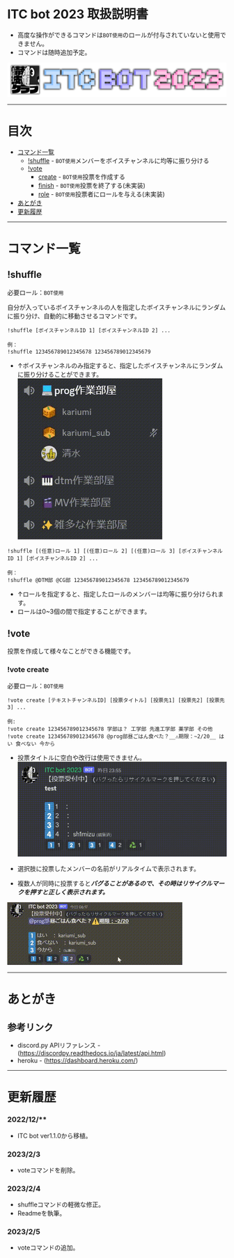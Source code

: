 # ITC bot 2023 取扱説明書
- 高度な操作ができるコマンドは`BOT使用`のロールが付与されていないと使用できません。
- コマンドは随時追加予定。

![ITC](readme/bot_banner.png "ITC Bot 2023")

---
# 目次

- [コマンド一覧](#コマンド一覧)
  - [!shuffle](#shuffle) - `BOT使用`メンバーをボイスチャンネルに均等に振り分ける
  - [!vote](#vote)
    - [create](#vote-create) - `BOT使用`投票を作成する
    - [finish](#vote-finish) - `BOT使用`投票を終了する(未実装)
    - [role](#vote-role) - `BOT使用`投票者にロールを与える(未実装)
- [あとがき](#あとがき)
- [更新履歴](#更新履歴)

---
# コマンド一覧

## !shuffle
必要ロール：`BOT使用`

自分が入っているボイスチャンネルの人を指定したボイスチャンネルにランダムに振り分け、自動的に移動させるコマンドです。
```
!shuffle [ボイスチャンネルID 1] [ボイスチャンネルID 2] ...

例：
!shuffle 123456789012345678 123456789012345679
```
- ↑ボイスチャンネルのみ指定すると、指定したボイスチャンネルにランダムに振り分けることができます。
![shuffle](readme/shuffle.gif "シャッフル")
```
!shuffle [(任意)ロール 1] [(任意)ロール 2] [(任意)ロール 3] [ボイスチャンネルID 1] [ボイスチャンネルID 2] ...

例：
!shuffle @DTM部 @CG部 123456789012345678 123456789012345679
```
- ↑ロールを指定すると、指定したロールのメンバーは均等に振り分けられます。
- ロールは0~3個の間で指定することができます。


## !vote

投票を作成して様々なことができる機能です。
### !vote create
必要ロール：`BOT使用`

```
!vote create [テキストチャンネルID] [投票タイトル] [投票先1] [投票先2] [投票先3] ...

例:
!vote create 123456789012345678 学部は？ 工学部 先進工学部 薬学部 その他
!vote create 123456789012345678 @prog部昼ごはん食べた？__⚠️期限：~2/20__ はい 食べない 今から
```
- 投票タイトルに空白や改行は使用できません。
![vote](readme/vote.gif "投票")
- 選択肢に投票したメンバーの名前がリアルタイムで表示されます。

- 複数人が同時に投票すると***バグることがあるので、その時はリサイクルマークを押すと正しく表示されます。***

![リフレッシュマーク](readme/Vote-Reflesh.gif "バグった時")


---
# あとがき

## 参考リンク
- discord.py APIリファレンス - (https://discordpy.readthedocs.io/ja/latest/api.html)
- heroku - (https://dashboard.heroku.com/)
  
---
# 更新履歴
### 2022/12/**
- ITC bot ver1.1.0から移植。

### 2023/2/3
- voteコマンドを削除。

### 2023/2/4
- shuffleコマンドの軽微な修正。
- Readmeを執筆。

### 2023/2/5
- voteコマンドの追加。

